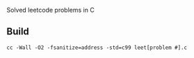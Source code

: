 Solved leetcode problems in C

## Build
`cc -Wall -O2 -fsanitize=address -std=c99 leet[problem #].c`
